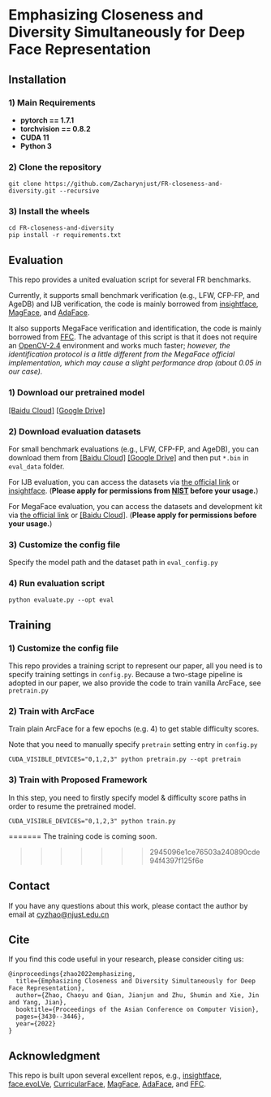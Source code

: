 # Emphasizing Closeness and Diversity Simultaneously for Deep Face Representation

## Installation

### 1) Main Requirements

* **pytorch == 1.7.1**
* **torchvision == 0.8.2**
* **CUDA 11**
* **Python 3**

### 2) Clone the repository

```shell
git clone https://github.com/Zacharynjust/FR-closeness-and-diversity.git --recursive
```

### 3)  Install the wheels

```shell
cd FR-closeness-and-diversity
pip install -r requirements.txt
```

## Evaluation

This repo provides a united evaluation script for several FR benchmarks.

Currently, it supports small benchmark verification (e.g., LFW, CFP-FP, and AgeDB) and IJB verification, the code is mainly borrowed from [insightface](https://github.com/deepinsight/insightface),  [MagFace](https://github.com/IrvingMeng/MagFace), and [AdaFace](https://github.com/mk-minchul/AdaFace).  

It also supports MegaFace verification and identification, the code is mainly borrowed from [FFC](https://github.com/tiandunx/FFC). The advantage of this script is that it does not require an [OpenCV-2.4](https://github.com/opencv/opencv/tree/2.4) environment and works much faster; *however, the identification protocol is a little different from the MegaFace official implementation, which may cause a slight performance drop (about 0.05 in our case).*

### 1) Download our pretrained model

[[Baidu Cloud]](https://pan.baidu.com/s/18zOeAKeljeYl8ET_-6xOHg?pwd=jddx)  [[Google Drive]](https://drive.google.com/file/d/12MAany2R5t0RxPWq7T7IaBR-Fz5T_b5L/view?usp=sharing)

### 2) Download evaluation datasets

For small benchmark evaluations (e.g., LFW, CFP-FP, and AgeDB), you can download them from [[Baidu Cloud]](https://pan.baidu.com/s/1pvIOQUB8nYT31-5-45krtQ?pwd=pfod) [[Google Drive]](https://drive.google.com/drive/folders/1RVdrbGbla-OtADhI65KiGYYCz4DxamGC?usp=sharing) and then put `*.bin` in `eval_data` folder.

For IJB evaluation, you can access the datasets via [the official link](https://nigos.nist.gov/datasets/) or [insightface](https://github.com/deepinsight/insightface/tree/master/recognition/_evaluation_/ijb). (**Please apply for permissions from [NIST](https://nigos.nist.gov/datasets/) before your usage.**)

For MegaFace evaluation, you can access the datasets and development kit via [the official link](http://megaface.cs.washington.edu/participate/challenge.html) or [[Baidu Cloud]](https://pan.baidu.com/s/10dd26LjhiD_-bUCsJRdgWw?pwd=hw6m). (**Please apply for permissions before your usage.**)

### 3) Customize the config file

Specify the model path and the dataset path in `eval_config.py`

### 4) Run evaluation script

```shell
python evaluate.py --opt eval
```

## Training

### 1) Customize the config file

This repo provides a training script to represent our paper, all you need is to specify training settings in `config.py`. Because a two-stage pipeline is adopted in our paper, we also provide the code to train vanilla ArcFace, see `pretrain.py` 

### 2) Train with ArcFace

Train plain ArcFace for a few epochs (e.g. 4) to get stable difficulty scores. 

Note that you need to manually specify `pretrain` setting entry in `config.py`

```
CUDA_VISIBLE_DEVICES="0,1,2,3" python pretrain.py --opt pretrain
```

### 3) Train with Proposed Framework

In this step, you need to firstly specify model & difficulty score paths in order to resume the pretrained model.

```
CUDA_VISIBLE_DEVICES="0,1,2,3" python train.py
```
=======
The training code is coming soon.
>>>>>>> 2945096e1ce76503a240890cde94f4397f125f6e

## Contact

If you have any questions about this work, please contact the author by email at cyzhao@njust.edu.cn

## Cite

If you find this code useful in your research, please consider citing us:

```
@inproceedings{zhao2022emphasizing,
  title={Emphasizing Closeness and Diversity Simultaneously for Deep Face Representation},
  author={Zhao, Chaoyu and Qian, Jianjun and Zhu, Shumin and Xie, Jin and Yang, Jian},
  booktitle={Proceedings of the Asian Conference on Computer Vision},
  pages={3430--3446},
  year={2022}
}
```

## Acknowledgment

This repo is built upon several excellent repos, e.g., [insightface](https://github.com/deepinsight/insightface), [face.evoLVe](https://github.com/ZhaoJ9014/face.evoLVe), [CurricularFace](https://github.com/HuangYG123/CurricularFace), [MagFace](https://github.com/IrvingMeng/MagFace), [AdaFace](https://github.com/mk-minchul/AdaFace), and [FFC](https://github.com/tiandunx/FFC).

